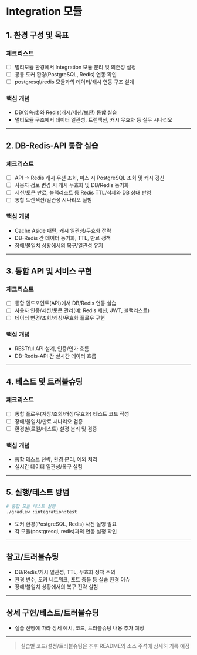 # Integration 모듈

## 1. 환경 구성 및 목표

### 체크리스트
- [ ] 멀티모듈 환경에서 Integration 모듈 분리 및 의존성 설정
- [ ] 공통 도커 환경(PostgreSQL, Redis) 연동 확인
- [ ] postgresql/redis 모듈과의 데이터/캐시 연동 구조 설계

### 핵심 개념
- DB(영속성)와 Redis(캐시/세션/보안) 통합 실습
- 멀티모듈 구조에서 데이터 일관성, 트랜잭션, 캐시 무효화 등 실무 시나리오

---

## 2. DB-Redis-API 통합 실습

### 체크리스트
- [ ] API → Redis 캐시 우선 조회, 미스 시 PostgreSQL 조회 및 캐시 갱신
- [ ] 사용자 정보 변경 시 캐시 무효화 및 DB/Redis 동기화
- [ ] 세션/토큰 만료, 블랙리스트 등 Redis TTL/삭제와 DB 상태 반영
- [ ] 통합 트랜잭션/일관성 시나리오 실험

### 핵심 개념
- Cache Aside 패턴, 캐시 일관성/무효화 전략
- DB-Redis 간 데이터 동기화, TTL, 만료 정책
- 장애/불일치 상황에서의 복구/일관성 유지

---

## 3. 통합 API 및 서비스 구현

### 체크리스트
- [ ] 통합 엔드포인트(API)에서 DB/Redis 연동 실습
- [ ] 사용자 인증/세션/토큰 관리(예: Redis 세션, JWT, 블랙리스트)
- [ ] 데이터 변경/조회/캐싱/무효화 플로우 구현

### 핵심 개념
- RESTful API 설계, 인증/인가 흐름
- DB-Redis-API 간 실시간 데이터 흐름

---

## 4. 테스트 및 트러블슈팅

### 체크리스트
- [ ] 통합 플로우(저장/조회/캐싱/무효화) 테스트 코드 작성
- [ ] 장애/불일치/만료 시나리오 검증
- [ ] 환경별(로컬/테스트) 설정 분리 및 검증

### 핵심 개념
- 통합 테스트 전략, 환경 분리, 예외 처리
- 실시간 데이터 일관성/복구 실험

---

## 5. 실행/테스트 방법

```bash
# 통합 모듈 테스트 실행
./gradlew :integration:test
```
- 도커 환경(PostgreSQL, Redis) 사전 실행 필요
- 각 모듈(postgresql, redis)과의 연동 설정 확인

---

## 참고/트러블슈팅

- DB/Redis/캐시 일관성, TTL, 무효화 정책 주의
- 환경 변수, 도커 네트워크, 포트 충돌 등 실습 환경 이슈
- 장애/불일치 상황에서의 복구 전략 실험

---

## 상세 구현/테스트/트러블슈팅

- 실습 진행에 따라 상세 예시, 코드, 트러블슈팅 내용 추가 예정

---

> 실습별 코드/설정/트러블슈팅은 추후 README와 소스 주석에 상세히 기록 예정